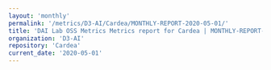 ```yaml
---
layout: 'monthly'
permalink: '/metrics/D3-AI/Cardea/MONTHLY-REPORT-2020-05-01/'
title: 'DAI Lab OSS Metrics Metrics report for Cardea | MONTHLY-REPORT-2020-05-01'
organization: 'D3-AI'
repository: 'Cardea'
current_date: '2020-05-01'
---
```

